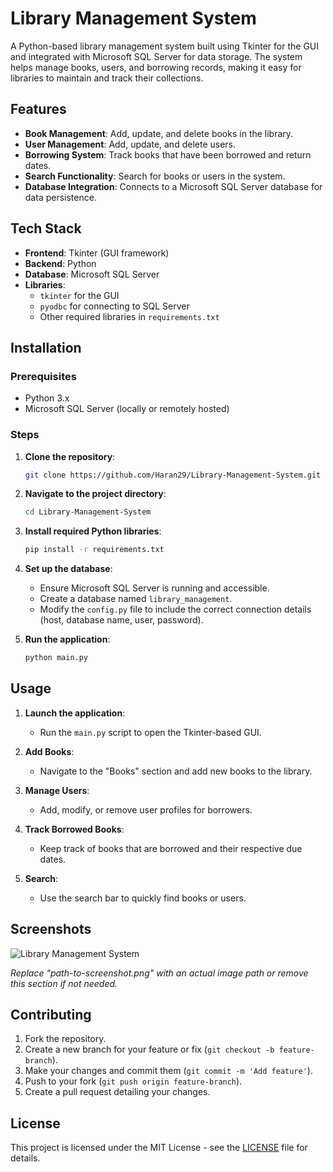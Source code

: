 # Library Management System

A Python-based library management system built using Tkinter for the GUI and integrated with Microsoft SQL Server for data storage. The system helps manage books, users, and borrowing records, making it easy for libraries to maintain and track their collections.


## Features

- **Book Management**: Add, update, and delete books in the library.
- **User Management**: Add, update, and delete users.
- **Borrowing System**: Track books that have been borrowed and return dates.
- **Search Functionality**: Search for books or users in the system.
- **Database Integration**: Connects to a Microsoft SQL Server database for data persistence.

## Tech Stack

- **Frontend**: Tkinter (GUI framework)
- **Backend**: Python
- **Database**: Microsoft SQL Server
- **Libraries**:
  - `tkinter` for the GUI
  - `pyodbc` for connecting to SQL Server
  - Other required libraries in `requirements.txt`

## Installation

### Prerequisites

- Python 3.x
- Microsoft SQL Server (locally or remotely hosted)

### Steps

1. **Clone the repository**:
    ```bash
    git clone https://github.com/Haran29/Library-Management-System.git
    ```

2. **Navigate to the project directory**:
    ```bash
    cd Library-Management-System
    ```

3. **Install required Python libraries**:
    ```bash
    pip install -r requirements.txt
    ```

4. **Set up the database**:
    - Ensure Microsoft SQL Server is running and accessible.
    - Create a database named `library_management`.
    - Modify the `config.py` file to include the correct connection details (host, database name, user, password).

5. **Run the application**:
    ```bash
    python main.py
    ```

## Usage

1. **Launch the application**: 
    - Run the `main.py` script to open the Tkinter-based GUI.
   
2. **Add Books**:
    - Navigate to the "Books" section and add new books to the library.

3. **Manage Users**:
    - Add, modify, or remove user profiles for borrowers.

4. **Track Borrowed Books**:
    - Keep track of books that are borrowed and their respective due dates.

5. **Search**:
    - Use the search bar to quickly find books or users.

## Screenshots

![Library Management System](path-to-screenshot.png)

_Replace "path-to-screenshot.png" with an actual image path or remove this section if not needed._

## Contributing

1. Fork the repository.
2. Create a new branch for your feature or fix (`git checkout -b feature-branch`).
3. Make your changes and commit them (`git commit -m 'Add feature'`).
4. Push to your fork (`git push origin feature-branch`).
5. Create a pull request detailing your changes.

## License

This project is licensed under the MIT License - see the [LICENSE](LICENSE) file for details.
